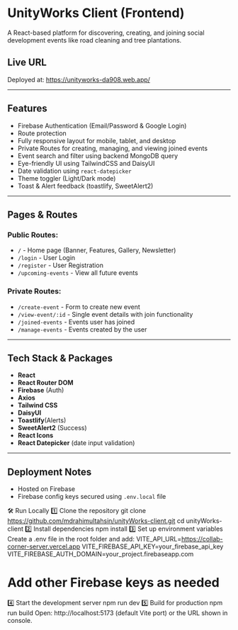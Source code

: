 # UnityWorks Client (Frontend)

A React-based platform for discovering, creating, and joining social development events like road cleaning and tree plantations.

## Live URL

Deployed at: https://unityworks-da908.web.app/

---

## Features

* Firebase Authentication (Email/Password & Google Login)
* Route protection
* Fully responsive layout for mobile, tablet, and desktop
* Private Routes for creating, managing, and viewing joined events
* Event search and filter using backend MongoDB query
* Eye-friendly UI using TailwindCSS and DaisyUI
* Date validation using `react-datepicker`
* Theme toggler (Light/Dark mode)
* Toast & Alert feedback (toastlify, SweetAlert2)

---

## Pages & Routes

### Public Routes:

* `/` - Home page (Banner, Features, Gallery, Newsletter)
* `/login` - User Login
* `/register` - User Registration
* `/upcoming-events` - View all future events

### Private Routes:

* `/create-event` - Form to create new event
* `/view-event/:id` - Single event details with join functionality
* `/joined-events` - Events user has joined
* `/manage-events` - Events created by the user

---

## Tech Stack & Packages

* **React**
* **React Router DOM**
* **Firebase** (Auth)
* **Axios**
* **Tailwind CSS**
* **DaisyUI**
* **Toastlify**(Alerts)
* **SweetAlert2** (Success)
* **React Icons**
* **React Datepicker** (date input validation)

---

## Deployment Notes

* Hosted on Firebase
* Firebase config keys secured using `.env.local` file


🛠 Run Locally
1️⃣ Clone the repository
git clone https://github.com/mdrahimultahsin/unityWorks-client.git
cd unityWorks-client
2️⃣ Install dependencies
npm install
3️⃣ Set up environment variables
Create a .env file in the root folder and add:
VITE_API_URL=https://collab-corner-server.vercel.app
VITE_FIREBASE_API_KEY=your_firebase_api_key
VITE_FIREBASE_AUTH_DOMAIN=your_project.firebaseapp.com
# Add other Firebase keys as needed
4️⃣ Start the development server
npm run dev
5️⃣ Build for production
npm run build
Open: http://localhost:5173 (default Vite port) or the URL shown in console.
